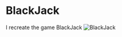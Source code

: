# BlackJack
I recreate the game BlackJack
![BlackJack](![image](https://github.com/PhoenixMaster123/BlackJack/assets/99142736/56f6ab28-ff08-426d-b068-3f9a43dc1b47)
)
